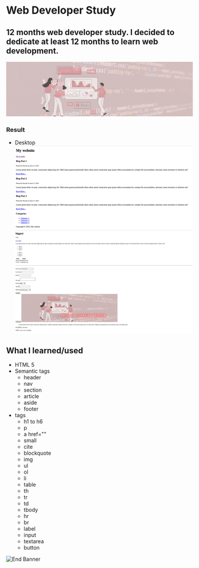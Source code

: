 # Web Developer Study
## 12 months web developer study. I decided to dedicate at least 12 months to learn web development.

![Begin Banner](Documentation/top-1200x350.gif)


### Result
* Desktop
![Middle Banner](/WDS-18_HTML-CSS_1_HTML_Crash_Course_For_Absolute_Beginners/img/Screen%20Shot%202022-06-21%20at%208.18.22%20pm.png)
![Middle Banner](/WDS-18_HTML-CSS_1_HTML_Crash_Course_For_Absolute_Beginners/img/Screen%20Shot%202022-06-21%20at%208.20.02%20pm.png)


## What I learned/used
* HTML 5
* Semantic tags
    * header
    * nav
    * section
    * article
    * aside
    * footer
* tags
    * h1 to h6
    * p
    * a href=""
    * small
    * cite
    * blockquote
    * img
    * ul
    * ol
    * li
    * table
    * th
    * tr
    * td
    * tbody
    * hr
    * br
    * label
    * input
    * textarea
    * button
      




![End Banner](Documentation/botton-1200x350.gif)